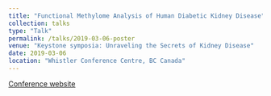 ```yaml
---
title: "Functional Methylome Analysis of Human Diabetic Kidney Disease"
collection: talks
type: "Talk"
permalink: /talks/2019-03-06-poster
venue: "Keystone symposia: Unraveling the Secrets of Kidney Disease"
date: 2019-03-06
location: "Whistler Conference Centre, BC Canada"
---
```

[Conference website](https://tks.keystonesymposia.org/index.cfm?e=web.Meeting.Program&meetingid=1630)
